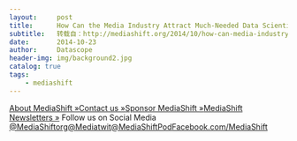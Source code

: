 ```yaml
---
layout:     post
title:      How Can the Media Industry Attract Much-Needed Data Scientists?
subtitle:   转载自：http://mediashift.org/2014/10/how-can-media-industry-attract-much-needed-data-scientists
date:       2014-10-23
author:     Datascope
header-img: img/background2.jpg
catalog: true
tags:
    - mediashift
---
```


[About MediaShift »](http://mediashift.org/about)[Contact us »](http://mediashift.org/contact)[Sponsor MediaShift »](http://mediashift.org/sponsorships)[MediaShift Newsletters »](http://mediashift.org/newsletters) Follow us on Social Media [@MediaShiftorg](https://www.twitter.com/mediashiftorg)[@Mediatwit](https://www.twitter.com/mediatwit)[@MediaShiftPod](https://www.twitter.com/mediashiftpod)[Facebook.com/MediaShift](https://www.facebook.com/mediashift)
